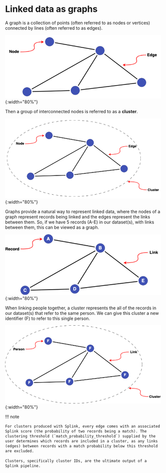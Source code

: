 # Linked data as graphs

A graph is a collection of points (often referred to as nodes or vertices) connected by lines (often referred to as edges).

![Basic Graph](../../img/clusters/basic_graph.drawio.png){:width="80%"}

Then a group of interconnected nodes is referred to as a **cluster**.

![Basic Cluster](../../img/clusters/basic_graph_cluster.drawio.png){:width="80%"}

Graphs provide a natural way to represent linked data, where the nodes of a graph represent records being linked and the edges represent the links between them. So, if we have 5 records (A-E) in our dataset(s), with links between them, this can be viewed as a graph.

![Basic Graph - Records](../../img/clusters/basic_graph_records.drawio.png){:width="80%"}

When linking people together, a cluster represents the all of the records in our dataset(s) that refer to the same person. We can give this cluster a new identifier (F) to refer to this single person.

![Basic Person Cluster](../../img/clusters/basic_graph_cluster_person.drawio.png){:width="80%"}

!!! note

    For clusters produced with Splink, every edge comes with an associated Splink score (the probability of two records being a match). The clustering threshold (`match_probability_threshold`) supplied by the user determines which records are included in a cluster, as any links (edges) between records with a match probability below this threshold are excluded.

    Clusters, specifically cluster IDs, are the ultimate output of a Splink pipeline.